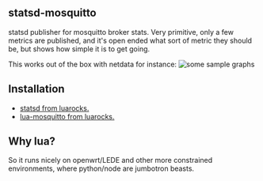 ## statsd-mosquitto

statsd publisher for mosquitto broker stats.  Very primitive, only a few
metrics are published, and it's open ended what sort of metric they should be,
but shows how simple it is to get going.

This works out of the box with netdata for instance: 
![some sample graphs](https://i.imgur.com/Kp9pwZQ.png "Sample graphs")


## Installation

 * [statsd from luarocks.](https://github.com/stvp/lua-statsd-client)
 * [lua-mosquitto from luarocks.](https://github.com/flukso/lua-mosquitto)

## Why lua?
So it runs nicely on openwrt/LEDE and other more constrained environments,
where python/node are jumbotron beasts.
